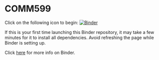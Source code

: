 # COMM599
Click on the following icon to begin: [![Binder](https://mybinder.org/badge_logo.svg)](https://mybinder.org/v2/gh/echen102/COMM599/tutorial_twitter_retweet_net)

If this is your first time launching this Binder repository, it may take a few minutes for it to install all dependencies. Avoid refreshing the page while Binder is setting up.

Click [here](https://mybinder.readthedocs.io/en/latest/index.html) for more info on Binder.
